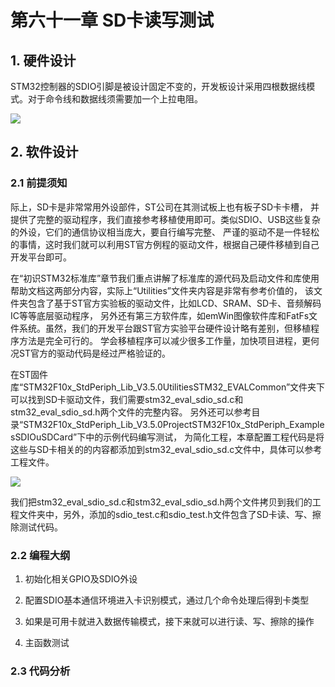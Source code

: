 # 第六十一章 SD卡读写测试

## 1. 硬件设计

STM32控制器的SDIO引脚是被设计固定不变的，开发板设计采用四根数据线模式。对于命令线和数据线须需要加一个上拉电阻。

![](https://doc.embedfire.com/mcu/stm32/f103zhinanzhe/std/zh/latest/_images/SDIO019.png)

## 2. 软件设计

### 2.1 前提须知

际上，SD卡是非常常用外设部件，ST公司在其测试板上也有板子SD卡卡槽， 并提供了完整的驱动程序，我们直接参考移植使用即可。类似SDIO、USB这些复杂的外设，它们的通信协议相当庞大，要自行编写完整、 严谨的驱动不是一件轻松的事情，这时我们就可以利用ST官方例程的驱动文件，根据自己硬件移植到自己开发平台即可。

在“初识STM32标准库”章节我们重点讲解了标准库的源代码及启动文件和库使用帮助文档这两部分内容，实际上“Utilities”文件夹内容是非常有参考价值的， 该文件夹包含了基于ST官方实验板的驱动文件，比如LCD、SRAM、SD卡、音频解码IC等等底层驱动程序， 另外还有第三方软件库，如emWin图像软件库和FatFs文件系统。虽然，我们的开发平台跟ST官方实验平台硬件设计略有差别，但移植程序方法是完全可行的。 学会移植程序可以减少很多工作量，加快项目进程，更何况ST官方的驱动代码是经过严格验证的。

在ST固件库“STM32F10x_StdPeriph_Lib_V3.5.0UtilitiesSTM32_EVALCommon”文件夹下可以找到SD卡驱动文件，我们需要stm32_eval_sdio_sd.c和stm32_eval_sdio_sd.h两个文件的完整内容。 另外还可以参考目录“STM32F10x_StdPeriph_Lib_V3.5.0ProjectSTM32F10x_StdPeriph_ExamplesSDIOuSDCard”下中的示例代码编写测试， 为简化工程，本章配置工程代码是将这些与SD卡相关的的内容都添加到stm32_eval_sdio_sd.c文件中，具体可以参考工程文件。

![](https://doc.embedfire.com/mcu/stm32/f103zhinanzhe/std/zh/latest/_images/SDIO020.png)

我们把stm32_eval_sdio_sd.c和stm32_eval_sdio_sd.h两个文件拷贝到我们的工程文件夹中，另外，添加的sdio_test.c和sdio_test.h文件包含了SD卡读、写、擦除测试代码。

### 2.2 编程大纲

1. 初始化相关GPIO及SDIO外设

2. 配置SDIO基本通信环境进入卡识别模式，通过几个命令处理后得到卡类型

3. 如果是可用卡就进入数据传输模式，接下来就可以进行读、写、擦除的操作

4. 主函数测试

### 2.3 代码分析


